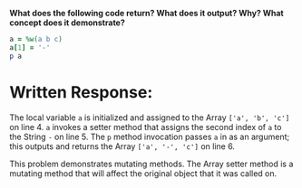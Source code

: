 **What does the following code return? What does it output? Why? What concept does it demonstrate?**

```ruby
a = %w(a b c)
a[1] = '-'
p a
```
# Written Response:

The local variable `a` is initialized and assigned to the Array `['a', 'b', 'c']` on line 4.
`a` invokes a setter method that assigns the second index of `a` to the String `-` on line 5.
The `p` method invocation passes `a` in as an argument; this outputs and returns the Array `['a', '-', 'c']` on line 6.

This problem demonstrates mutating methods. The Array setter method is a mutating method that will affect the original object that it was called on.